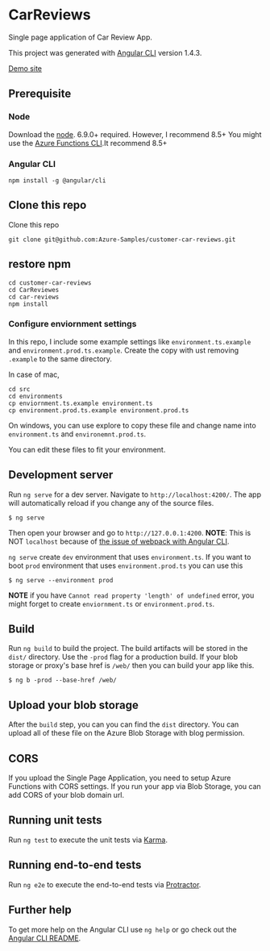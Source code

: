 # CarReviews

Single page application of Car Review App.

This project was generated with [Angular CLI](https://github.com/angular/angular-cli) version 1.4.3.

[Demo site](https://carreviewstr.blob.core.windows.net/web/index.html)

## Prerequisite 

### Node 

Download the [node](https://nodejs.org/en/). 6.9.0+ required. However, I recommend 8.5+ You might use the [Azure Functions CLI](https://blogs.msdn.microsoft.com/appserviceteam/2017/09/25/develop-azure-functions-on-any-platform/).It recommend 8.5+   

### Angular CLI

```
npm install -g @angular/cli
```

## Clone this repo

Clone this repo

```
git clone git@github.com:Azure-Samples/customer-car-reviews.git
````

## restore npm

```
cd customer-car-reviews
cd CarReviewes
cd car-reviews
npm install
```

### Configure enviornment settings

In this repo, I include some example settings like `environment.ts.example` and `environment.prod.ts.example`. Create the copy with ust removing `.example` to the same directory. 

In case of mac, 

```
cd src
cd environments
cp enviornment.ts.example environment.ts  
cp environment.prod.ts.example environment.prod.ts 
```

On windows, you can use explore to copy these file and change name into `environment.ts` and `environemnt.prod.ts`. 

You can edit these files to fit your environment. 

## Development server

Run `ng serve` for a dev server. Navigate to `http://localhost:4200/`. The app will automatically reload if you change any of the source files.

```
$ ng serve
```
Then open your browser and go to `http://127.0.0.1:4200`. **NOTE**: This is NOT `localhost` because of [the issue of webpack with Angular CLI](https://github.com/webpack/webpack-dev-server/issues/416). 

`ng serve` create `dev` environment that uses `environment.ts`. If you want to boot `prod` environment that uses `environment.prod.ts` you can use this

```
$ ng serve --environment prod
```

**NOTE** 
if you have `Cannot read property 'length' of undefined` error, you might forget to create `enviornment.ts` or `environment.prod.ts`.

## Build

Run `ng build` to build the project. The build artifacts will be stored in the `dist/` directory. Use the `-prod` flag for a production build. If your blob storage or proxy's base href is `/web/` then you can build your app like this.

```
$ ng b -prod --base-href /web/
```

## Upload your blob storage

After the `build` step, you can you can find the `dist` directory. You can upload all of these file on the Azure Blob Storage with blog permission.  

## CORS

If you upload the Single Page Application, you need to setup Azure Functions with CORS settings. If you run your app via Blob Storage, you can add CORS of your blob domain url. 

## Running unit tests

Run `ng test` to execute the unit tests via [Karma](https://karma-runner.github.io).

## Running end-to-end tests

Run `ng e2e` to execute the end-to-end tests via [Protractor](http://www.protractortest.org/).

## Further help

To get more help on the Angular CLI use `ng help` or go check out the [Angular CLI README](https://github.com/angular/angular-cli/blob/master/README.md).
